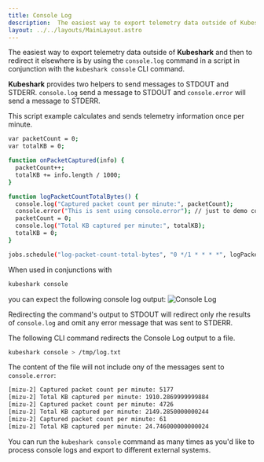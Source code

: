 ```yaml
---
title: Console Log
description:  The easiest way to export telemetry data outside of Kubeshark and then to redirect it elsewhere.
layout: ../../layouts/MainLayout.astro
---
```

The easiest way to export telemetry data outside of **Kubeshark** and then to redirect it elsewhere is by using the `console.log` command in a script in conjunction with the `kubeshark console` CLI command. 

**Kubeshark** provides two helpers to send messages to STDOUT and STDERR.
`console.log` send a message to STDOUT and `console.error` will send a message to STDERR. 

This script example calculates and sends telemetry information once per minute.
```bash
var packetCount = 0;
var totalKB = 0;

function onPacketCaptured(info) {
  packetCount++;
  totalKB += info.length / 1000;
}

function logPacketCountTotalBytes() {
  console.log("Captured packet count per minute:", packetCount);
  console.error("This is sent using console.error"); // just to demo console.error
  packetCount = 0;
  console.log("Total KB captured per minute:", totalKB);
  totalKB = 0;
}

jobs.schedule("log-packet-count-total-bytes", "0 */1 * * * *", logPacketCountTotalBytes);
```
When used in conjunctions with 
```bash
kubeshark console
```
you can expect the following console log output:
![Console Log](/console-log-1.png)

Redirecting the command's output to STDOUT will redirect only rhe results of `console.log` and omit any error message that was sent to STDERR.

The following CLI command redirects the Console Log output to a file.

```bash
kubeshark console > /tmp/log.txt
```

The content of the file will not include ony of the messages sent to `console.error`:
```bash
[mizu-2] Captured packet count per minute: 5177
[mizu-2] Total KB captured per minute: 1910.2869999999884
[mizu-2] Captured packet count per minute: 4726
[mizu-2] Total KB captured per minute: 2149.2850000000244
[mizu-2] Captured packet count per minute: 61
[mizu-2] Total KB captured per minute: 24.746000000000024
```

You can run the `kubeshark console` command as many times as you'd like to process console logs and export to different external systems.